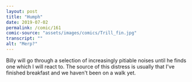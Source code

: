 ```yaml
---
layout: post
title: "Humph"
date: 2019-07-02
permalink: /comic/161
comic-source: "assets/images/comics/Trill_fin.jpg"
transcript: ""
alt: "Merp?"
---
```


Billy will go through a selection of increasingly pitiable noises until he finds one which I will react to. The source of this distress is usually that I've finished breakfast and we haven't been on a walk yet.
